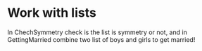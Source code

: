 # Work with lists

In ChechSymmetry check is the list is symmetry or not, and in GettingMarried combine two list of boys and girls to get married!
